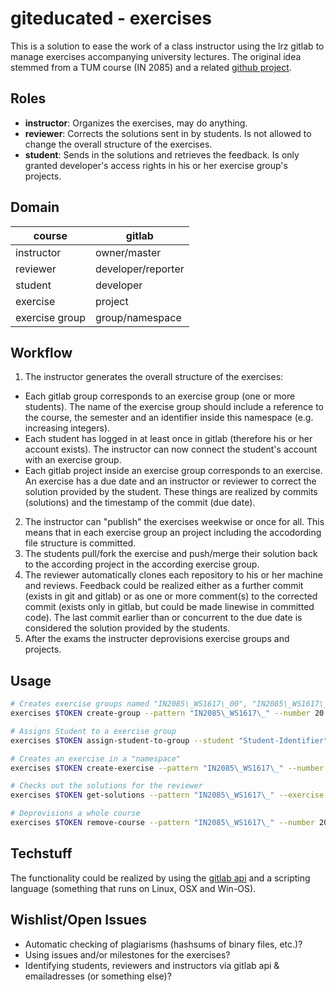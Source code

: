 # giteducated - exercises

This is a solution to ease the work of a class instructor using the lrz gitlab to manage exercises accompanying university lectures.
The original idea stemmed from a TUM course (IN 2085) and a related [github project](https://github.com/education/teachers_pet).

## Roles

* __instructor__: Organizes the exercises, may do anything.
* __reviewer__: Corrects the solutions sent in by students. Is not allowed to change the overall structure of the exercises.
* __student__: Sends in the solutions and retrieves the feedback. Is only granted developer's access rights in his or her exercise group's projects.

## Domain

| course          | gitlab             |
|-----------------|--------------------|
| instructor      | owner/master       |
| reviewer        | developer/reporter |
| student         | developer          |
| exercise        | project            |
| exercise group  | group/namespace    |

## Workflow

1. The instructor generates the overall structure of the exercises:
  * Each gitlab group corresponds to an exercise group (one or more students). The name of the exercise group should include a reference to the course, the semester and an identifier inside this namespace (e.g. increasing integers).
  * Each student has logged in at least once in gitlab (therefore his or her account exists). The instructor can now connect the student's account with an exercise group.
  * Each gitlab project inside an exercise group corresponds to an exercise. An exercise has a due date and an instructor or reviewer to correct the solution provided by the student. These things are realized by commits (solutions) and the timestamp of the commit (due date).
2. The instructor can "publish" the exercises weekwise or once for all. This means that in each exercise group an project including the accodording file structure is committed.
3. The students pull/fork the exercise and push/merge their solution back to the according project in the according exercise group.
4. The reviewer automatically clones each repository to his or her machine and reviews. Feedback could be realized either as a further commit (exists in git and gitlab) or as one or more comment(s) to the corrected commit (exists only in gitlab, but could be made linewise in committed code). The last commit earlier than or concurrent  to the due date is considered the solution provided by the students.
5. After the exams the instructer deprovisions exercise groups and projects.

## Usage

```bash
# Creates exercise groups named "IN2085\_WS1617\_00", "IN2085\_WS1617\_01", ..., "IN2085\_WS1617\_19"
exercises $TOKEN create-group --pattern "IN2085\_WS1617\_" --number 20 --starts 0

# Assigns Student to a exercise group
exercises $TOKEN assign-student-to-group --student "Student-Identifier" --group "IN2085\_WS1617\_01"

# Creates an exercise in a "namespace"
exercises $TOKEN create-exercise --pattern "IN2085\_WS1617\_" --number 20 --template "Template-Identifier"

# Checks out the solutions for the reviewer
exercises $TOKEN get-solutions --pattern "IN2085\_WS1617\_" --exercise "Exercise-Identifier"

# Deprovisions a whole course
exercises $TOKEN remove-course --pattern "IN2085\_WS1617\_" --number 20

```

## Techstuff

The functionality could be realized by using the [gitlab api](http://docs.gitlab.com/ce/api) and a scripting language (something that runs on Linux, OSX and Win-OS).

## Wishlist/Open Issues
* Automatic checking of plagiarisms (hashsums of binary files, etc.)?
* Using issues and/or milestones for the exercises?
* Identifying students, reviewers and instructors via gitlab api & emailadresses (or something else)?
